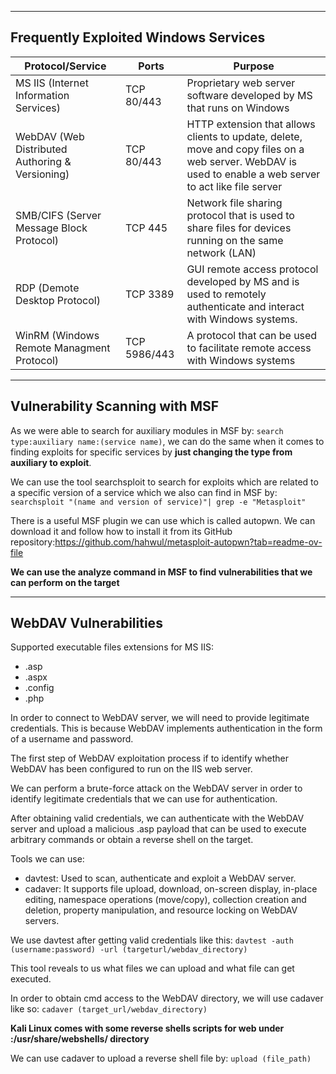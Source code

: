 
---

## Frequently Exploited Windows Services


| Protocol/Service                                | Ports        | Purpose                                                                                                                                                  |
| ----------------------------------------------- | ------------ | -------------------------------------------------------------------------------------------------------------------------------------------------------- |
| MS IIS (Internet Information Services)          | TCP 80/443   | Proprietary web server software developed by MS that runs on Windows                                                                                     |
| WebDAV (Web Distributed Authoring & Versioning) | TCP 80/443   | HTTP extension that allows clients to update, delete, move and copy files on a web server. WebDAV is used to enable a web server to act like file server |
| SMB/CIFS (Server Message Block Protocol)        | TCP 445      | Network file sharing protocol that is used to share files for devices running on the same network (LAN)                                                  |
| RDP (Demote Desktop Protocol)                   | TCP 3389     | GUI remote access protocol developed by MS and is used to remotely authenticate and interact with Windows systems.                                       |
| WinRM (Windows Remote Managment Protocol)       | TCP 5986/443 | A protocol that can be used to facilitate remote access with Windows systems                                                                             |

---

## Vulnerability Scanning with MSF

As we were able to search for auxiliary modules in MSF by: `search type:auxiliary name:(service name)`, we can do the same when it comes to finding exploits for specific services by **just changing the type from auxiliary to exploit**.

We can use the tool searchsploit to search for exploits which are related to a specific version of a service which we also can find in MSF by: ` searchsploit "(name and version of service)"| grep -e "Metasploit"`

There is a useful MSF plugin we can use which is called autopwn. We can download it and follow how to install it from its GitHub repository:https://github.com/hahwul/metasploit-autopwn?tab=readme-ov-file

**We can use the analyze command in MSF to find vulnerabilities that we can perform on the target**

---

## WebDAV Vulnerabilities


Supported executable files extensions for MS IIS:
- .asp
- .aspx
- .config
- .php

In order to connect to WebDAV server, we will need to provide legitimate credentials. This is because WebDAV implements authentication in the form of a username and password.

The first step of WebDAV exploitation process if to identify whether WebDAV has been configured to run on the IIS web server. 

We can perform a brute-force attack on the WebDAV server in order to identify legitimate credentials that we can use for authentication.

After obtaining valid credentials, we can authenticate with the WebDAV server and upload a malicious .asp payload that can be used to execute arbitrary commands or obtain a reverse shell on the target.

Tools we can use:
- davtest: Used to scan, authenticate and exploit a WebDAV server. 
- cadaver: It supports file upload, download, on-screen display, in-place editing, namespace operations (move/copy), collection creation and deletion, property manipulation, and resource locking on WebDAV servers.

We use davtest after getting valid credentials like this: `davtest -auth (username:password) -url (targeturl/webdav_directory)`

This tool reveals to us what files we can upload and what file can get executed.

In order to obtain cmd access to the WebDAV directory, we will use cadaver like so: `cadaver (target_url/webdav_directory)`

**Kali Linux comes with some reverse shells scripts for web under :/usr/share/webshells/ directory**

We can use cadaver to upload a reverse shell file by: `upload (file_path)`
